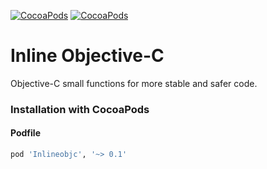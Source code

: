[![CocoaPods](https://img.shields.io/cocoapods/p/Inlineobjc.svg?style=flat)](https://cocoapods.org/pods/Inlineobjc)
[![CocoaPods](https://img.shields.io/cocoapods/v/Inlineobjc.svg?style=flat)](https://cocoapods.org/pods/Inlineobjc)


# Inline Objective-C
Objective-C small functions for more stable and safer code. 


### Installation with CocoaPods
#### Podfile
```ruby
pod 'Inlineobjc', '~> 0.1'
```


